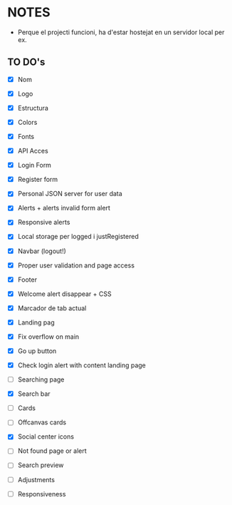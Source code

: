 # NOTES
* Perque el projecti funcioni, ha d'estar hostejat en un servidor local per ex.

## TO DO's
- [X] Nom
- [X] Logo
- [X] Estructura
- [X] Colors
- [X] Fonts
- [X] API Acces
- [X] Login Form
- [X] Register form
- [X] Personal JSON server for user data
- [X] Alerts + alerts invalid form alert
- [X] Responsive alerts
- [X] Local storage per logged i justRegistered


- [X] Navbar (logout!)
- [X] Proper user validation and page access
- [X] Footer
- [X] Welcome alert disappear + CSS
- [X] Marcador de tab actual

- [X] Landing pag
- [X] Fix overflow on main
- [X] Go up button
- [X] Check login alert with content landing page

- [ ] Searching page
- [X] Search bar
- [ ] Cards
- [ ] Offcanvas cards
- [X] Social center icons

- [ ] Not found page or alert
- [ ] Search preview
- [ ] Adjustments
- [ ] Responsiveness
